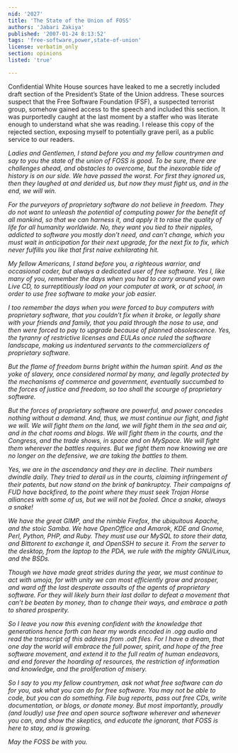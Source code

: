 ```yaml
---
nid: '2027'
title: 'The State of the Union of FOSS'
authors: 'Jabari Zakiya'
published: '2007-01-24 8:13:52'
tags: 'free-software,power,state-of-union'
license: verbatim_only
section: opinions
listed: 'true'

---
```

Confidential White House sources have leaked to me a secretly included draft section of the President’s State of the Union address.  These sources suspect that the Free Software Foundation (FSF), a suspected terrorist group, somehow gained access to the speech and included this section.  It was purportedly caught at the last moment by a staffer who was literate enough to understand what she was reading. I release this copy of the rejected section, exposing myself to potentially grave peril, as a public service to our readers.

_Ladies and Gentlemen, I stand before you and my fellow countrymen and say to you the state of the union of FOSS is good.  To be sure, there are challenges ahead, and obstacles to overcome, but the inexorable tide of history is on our side.  We have passed the worst.  For first they ignored us, then they laughed at and derided us, but now they must fight us, and in the end, we will win._

_For the purveyors of proprietary software do not believe in freedom.  They do not want to unleash the potential of computing power for the benefit of all mankind, so that we can harness it, and apply it to raise the quality of life for all humanity worldwide. No, they want you tied to their nipples, addicted to software you mostly don’t need, and can’t change, which you must wait in anticipation for their next upgrade, for the next fix to fix, which never fulfills you like that first naive exhilarating hit._

_My fellow Americans, I stand before you, a righteous warrior, and occasional coder, but always a dedicated user of free software.  Yes I, like many of you, remember the days when you had to carry around your own Live CD, to surreptitiously load on your computer at work, or at school, in order to use free software to make your job easier._

_I too remember the days when you were forced to buy computers with proprietary software, that you couldn’t fix when it broke, or legally share with your friends and family, that you paid through the nose to use, and then were forced to pay to upgrade because of planned obsolescence.  Yes, the tyranny of restrictive licenses and EULAs once ruled the software landscape, making us indentured servants to the commercializers of proprietary software._

_But the flame of freedom burns bright within the human spirit. And as the yoke of slavery, once considered normal by many, and legally protected by the mechanisms of commerce and government, eventually succumbed to the forces of justice and freedom, so too shall the scourge of proprietary software._

_But the forces of proprietary software are powerful, and power concedes nothing without a demand.  And, thus, we must continue our fight, and fight we will.  We will fight them on the land, we will fight them in the sea and air, and in the chat rooms and blogs.  We will fight them in the courts, and the Congress, and the trade shows, in space and on MySpace.  We will fight them wherever the battles requires.  But we fight them now knowing we are no longer on the defensive, we are taking the battles to them._

_Yes, we are in the ascendancy and they are in decline. Their numbers dwindle daily.  They tried to derail us in the courts, claiming infringement of their patents, but now stand on the brink of bankruptcy.  Their campaigns of FUD have backfired, to the point where they must seek Trojan Horse alliances with some of us, but we will not be fooled.  Once a snake, always a snake!_

_We have the great GIMP, and the nimble Firefox, the ubiquitous Apache, and the stoic Samba.  We have OpenOffice and Amarok, KDE and Gnome, Perl, Python, PHP, and Ruby. They must use our MySQL to store their data, and Bittorent to exchange it, and OpenSSH to secure it.  From the server to the desktop, from the laptop to the PDA, we rule with the mighty GNU/Linux, and the BSDs._

_Though we have made great strides during the year, we must continue to act with umoja, for with unity we can most efficiently grow and prosper, and ward off the last desperate assaults of the agents of proprietary software. For they will likely burn their last dollar to defeat a movement that can’t be beaten by money, than to change their ways, and embrace a path to shared prosperity._

_So I leave you now this evening confident with the knowledge that generations hence forth can hear my words encoded in .ogg audio and read the transcript of this address from .odt files. For I have a dream, that one day the world will embrace the full power, spirit, and hope of the free software movement, and extend it to the full realm of human endeavors, and end forever the hoarding of resources, the restriction of information and knowledge, and the proliferation of misery._

_So I say to you my fellow countrymen, ask not what free software can do for you, ask what you can do for free software.  You may not be able to code, but you can do something.  File bug reports, pass out free CDs, write documentation, or blogs, or donate money.  But most importantly, proudly (and loudly) use free and open source software wherever and whenever you can, and show the skeptics, and educate the ignorant, that FOSS is here to stay, and is growing._

_May the FOSS be with you._

